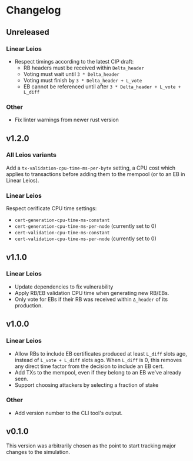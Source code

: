 # Changelog

## Unreleased

### Linear Leios

- Respect timings according to the latest CIP draft:
	- RB headers must be received within `Delta_header`
	- Voting must wait until `3 * Delta_header`
	- Voting must finish by `3 * Delta_header + L_vote`
	- EB cannot be referenced until after `3 * Delta_header + L_vote + L_diff`

### Other

- Fix linter warnings from newer rust version

## v1.2.0

### All Leios variants

Add a `tx-validation-cpu-time-ms-per-byte` setting, a CPU cost which applies to transactions before adding them to the mempool (or to an EB in Linear Leios).

### Linear Leios

Respect cerificate CPU time settings:
 - `cert-generation-cpu-time-ms-constant`
 - `cert-generation-cpu-time-ms-per-node` (currently set to 0)
 - `cert-validation-cpu-time-ms-constant`
 - `cert-validation-cpu-time-ms-per-node` (currently set to 0)

## v1.1.0

### Linear Leios

- Update dependencies to fix vulnerability
- Apply RB/EB validation CPU time when generating new RB/EBs.
- Only vote for EBs if their RB was received within `Δ_header` of its production.

## v1.0.0

### Linear Leios

- Allow RBs to include EB certificates produced at least `L_diff` slots ago, instead of `L_vote + L_diff` slots ago. When `L_diff` is 0, this removes any direct time factor from the decision to include an EB cert.
- Add TXs to the mempool, even if they belong to an EB we've already seen.
- Support choosing attackers by selecting a fraction of stake

### Other

- Add version number to the CLI tool's output.

## v0.1.0

This version was arbitrarily chosen as the point to start tracking major changes to the simulation. 